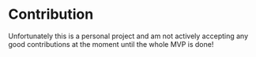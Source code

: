 # Contribution

Unfortunately this is a personal project and am not actively accepting any good contributions at the moment until the whole MVP is done!
